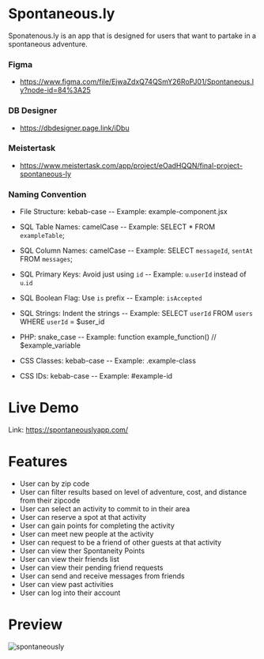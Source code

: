 # Spontaneous.ly
Sponatenous.ly is an app that is designed for users that want to partake in a spontaneous adventure.

### Figma
- https://www.figma.com/file/EjwaZdxQ74QSmY26RoPJ01/Spontaneous.ly?node-id=84%3A25

### DB Designer
- https://dbdesigner.page.link/iDbu

### Meistertask
- https://www.meistertask.com/app/project/eOadHQQN/final-project-spontaneous-ly

### Naming Convention
- File Structure: kebab-case
-- Example: example-component.jsx

- SQL Table Names: camelCase
-- Example: SELECT * FROM `exampleTable`;

- SQL Column Names: camelCase
-- Example: SELECT `messageId`, `sentAt` FROM `messages`;

- SQL Primary Keys: Avoid just using `id`
-- Example: `u`.`userId` instead of `u`.`id`

- SQL Boolean Flag: Use `is` prefix
-- Example: `isAccepted`

- SQL Strings: Indent the strings
-- Example: SELECT `userId`
              FROM `users`
             WHERE `userId` = $user_id

- PHP: snake_case
-- Example: function example_function() // $example_variable

- CSS Classes: kebab-case
-- Example: .example-class

- CSS IDs: kebab-case
-- Example: #example-id

# Live Demo
Link: https://spontaneouslyapp.com/

# Features
- User can by zip code
- User can filter results based on level of adventure, cost, and distance from their zipcode
- User can select an activity to commit to in their area
- User can reserve a spot at that activity
- User can gain points for completing the activity
- User can meet new people at the activity
- User can request to be a friend of other guests at that activity
- User can view ther Spontaneity Points
- User can view their friends list
- User can view their pending friend requests
- User can send and receive messages from friends
- User can view past activities
- User can log into their account

# Preview
![spontaneously](https://user-images.githubusercontent.com/53406674/70954210-14036d80-2021-11ea-9367-cf96cdc1f93e.gif)
